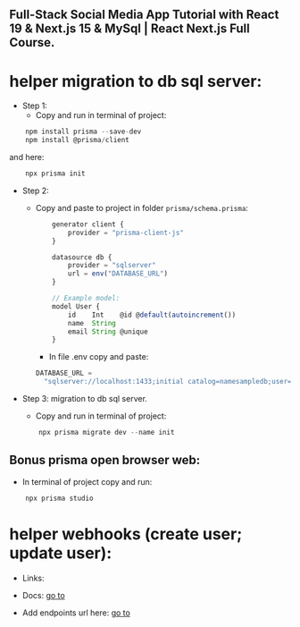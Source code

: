 ## Full-Stack Social Media App Tutorial with React 19 & Next.js 15 & MySql | React Next.js Full Course.

# helper migration to db sql server:

- Step 1:
  - Copy and run in terminal of project:

```typescript
    npm install prisma --save-dev
    npm install @prisma/client
```

and here:

```typescript
    npx prisma init
```

- Step 2:

  - Copy and paste to project in folder `prisma/schema.prisma`:

    ```typescript
        generator client {
            provider = "prisma-client-js"
        }

        datasource db {
            provider = "sqlserver"
            url = env("DATABASE_URL")
        }

        // Example model:
        model User {
            id    Int    @id @default(autoincrement())
            name  String
            email String @unique
        }
    ```

    - In file .env copy and paste:

    ```typescript
    DATABASE_URL =
      "sqlserver://localhost:1433;initial catalog=namesampledb;user=<username>;password=<password>;encrypt=true;trustServerCertificate=true;";
    ```

- Step 3: migration to db sql server.

  - Copy and run in terminal of project:

  ```typescript
      npx prisma migrate dev --name init
  ```

## Bonus prisma open browser web:

- In terminal of project copy and run:

```typescript
    npx prisma studio
```

# helper webhooks (create user; update user):

- Links:

* Docs: [go to](https://clerk.com/docs/integrations/webhooks/sync-data)

* Add endpoints url here: [go to](https://dashboard.clerk.com/apps/app_2iH0pYYsJE9uoWcLmpqNp5UMvO6/instances/ins_2iH0paD4r2mNV9rp8qP9D74Mz8M/webhooks)
